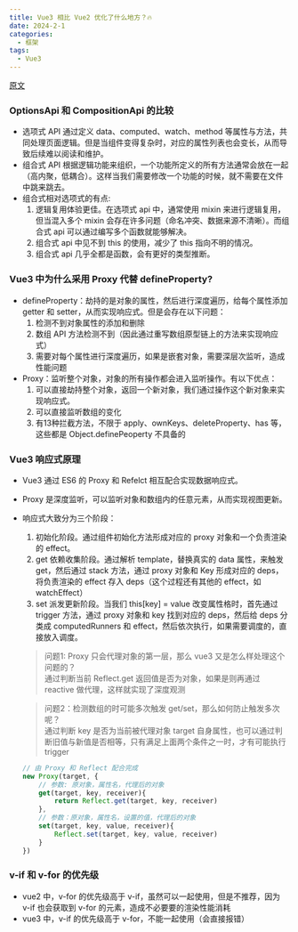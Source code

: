 ```yaml
---
title: Vue3 相比 Vue2 优化了什么地方？🔥
date: 2024-2-1
categories:
  - 框架
tags:
  - Vue3
---
```


[原文](https://juejin.cn/post/7327099448333434915)

### **OptionsApi 和 CompositionApi 的比较**
* 选项式 API 通过定义 data、computed、watch、method 等属性与方法，共同处理页面逻辑。但是当组件变得复杂时，对应的属性列表也会变长，从而导致后续难以阅读和维护。
* 组合式 API 根据逻辑功能来组织，一个功能所定义的所有方法通常会放在一起（高内聚，低耦合）。这样当我们需要修改一个功能的时候，就不需要在文件中跳来跳去。
* 组合式相对选项式的有点:
  1. 逻辑复用体验更佳。在选项式 api 中，通常使用 mixin 来进行逻辑复用，但当混入多个 mixin 会存在许多问题（命名冲突、数据来源不清晰）。而组合式 api 可以通过编写多个函数就能够解决。
  2. 组合式 api 中见不到 this 的使用，减少了 this 指向不明的情况。
  3. 组合式 api 几乎全都是函数，会有更好的类型推断。

### **Vue3 中为什么采用 Proxy 代替 defineProperty?**
* defineProperty：劫持的是对象的属性，然后进行深度遍历，给每个属性添加 getter 和 setter，从而实现响应式。但是会存在以下问题：
  1. 检测不到对象属性的添加和删除
  2. 数组 API 方法检测不到（因此通过重写数组原型链上的方法来实现响应式）
  3. 需要对每个属性进行深度遍历，如果是嵌套对象，需要深层次监听，造成性能问题
* Proxy：监听整个对象，对象的所有操作都会进入监听操作。有以下优点：
  1. 可以直接劫持整个对象，返回一个新对象，我们通过操作这个新对象来实现响应式。
  2. 可以直接监听数组的变化
  3. 有13种拦截方法，不限于 apply、ownKeys、deleteProperty、has 等，这些都是 Object.definePeoperty 不具备的
  

### **Vue3 响应式原理**  
* Vue3 通过 ES6 的 Proxy 和 Refelct 相互配合实现数据响应式。
* Proxy 是深度监听，可以监听对象和数组内的任意元素，从而实现视图更新。
* 响应式大致分为三个阶段：
  1. 初始化阶段。通过组件初始化方法形成对应的 proxy 对象和一个负责渲染的 effect。
  2. get 依赖收集阶段。通过解析 template，替换真实的 data 属性，来触发 get，然后通过 stack 方法，通过 proxy 对象和 Key 形成对应的 deps，将负责渲染的 effect 存入 deps（这个过程还有其他的 effect，如 watchEffect）
  3. set 派发更新阶段。当我们 this[key] = value 改变属性格时，首先通过 trigger 方法，通过 proxy 对象和 key 找到对应的 deps，然后给 deps 分类成 computedRunners 和 effect，然后依次执行，如果需要调度的，直接放入调度。
  >问题1: Proxy 只会代理对象的第一层，那么 vue3 又是怎么样处理这个问题的？
  ><br>通过判断当前 Reflect.get 返回值是否为对象，如果是则再通过 reactive 做代理，这样就实现了深度观测

  >问题2：检测数组的时可能多次触发 get/set，那么如何防止触发多次呢？
  ><br>通过判断 key 是否为当前被代理对象 target 自身属性，也可以通过判断旧值与新值是否相等，只有满足上面两个条件之一时，才有可能执行 trigger
    ```js
    // 由 Proxy 和 Reflect 配合完成
    new Proxy(target, {
        // 参数: 原对象，属性名，代理后的对象
        get(target, key, receiver){
            return Reflect.get(target, key, receiver)
        },
        // 参数：原对象，属性名，设置的值，代理后的对象
        set(target, key, value, receiver){
            Reflect.set(target, key, value, receiver)
        }
    })
    ```
### **v-if 和 v-for 的优先级**
* vue2 中，v-for 的优先级高于 v-if，虽然可以一起使用，但是不推荐，因为 v-if 也会获取到 v-for 的元素，造成不必要要的渲染性能消耗
* vue3 中，v-if 的优先级高于 v-for，不能一起使用（会直接报错）